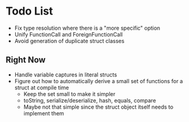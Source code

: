 # Todo List
* Fix type resolution where there is a "more specific" option
* Unify FunctionCall and ForeignFunctionCall
* Avoid generation of duplicate struct classes

## Right Now
* Handle variable captures in literal structs
* Figure out how to automatically derive a small set of functions for a struct at compile time
  * Keep the set small to make it simpler
  * toString, serialize/deserialize, hash, equals, compare
  * Maybe not that simple since the struct object itself needs to implement them

